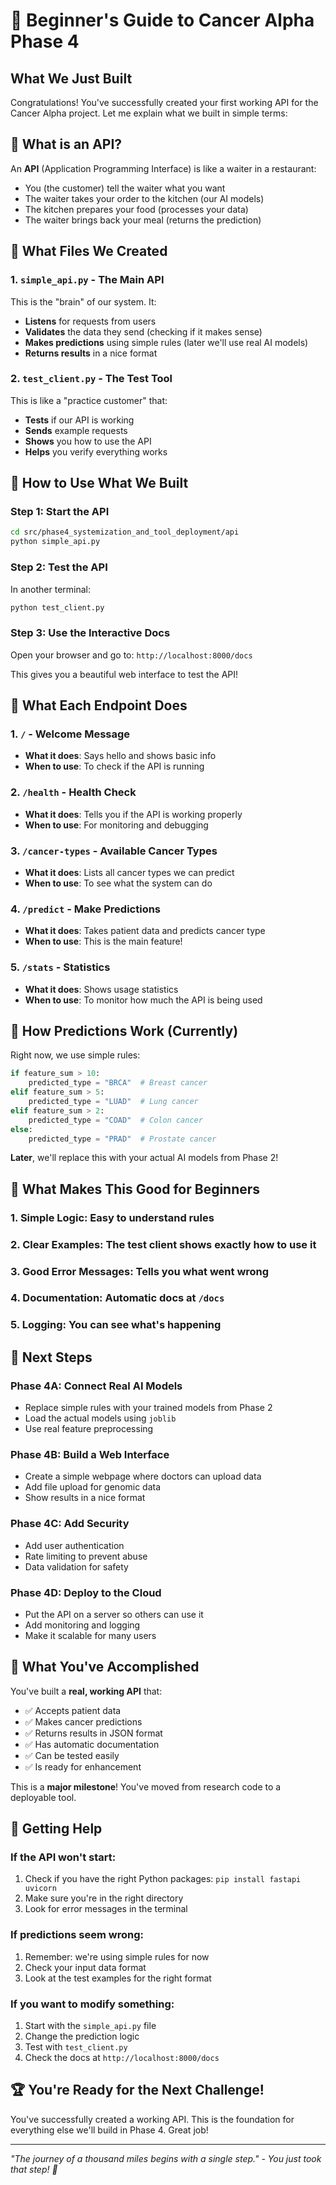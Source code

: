 # 🚀 Beginner's Guide to Cancer Alpha Phase 4

## What We Just Built

Congratulations! You've successfully created your first working API for the Cancer Alpha project. Let me explain what we built in simple terms:

## 🧩 What is an API?

An **API** (Application Programming Interface) is like a waiter in a restaurant:
- You (the customer) tell the waiter what you want
- The waiter takes your order to the kitchen (our AI models)
- The kitchen prepares your food (processes your data)
- The waiter brings back your meal (returns the prediction)

## 📁 What Files We Created

### 1. `simple_api.py` - The Main API
This is the "brain" of our system. It:
- **Listens** for requests from users
- **Validates** the data they send (checking if it makes sense)
- **Makes predictions** using simple rules (later we'll use real AI models)
- **Returns results** in a nice format

### 2. `test_client.py` - The Test Tool
This is like a "practice customer" that:
- **Tests** if our API is working
- **Sends** example requests
- **Shows** you how to use the API
- **Helps** you verify everything works

## 🔧 How to Use What We Built

### Step 1: Start the API
```bash
cd src/phase4_systemization_and_tool_deployment/api
python simple_api.py
```

### Step 2: Test the API
In another terminal:
```bash
python test_client.py
```

### Step 3: Use the Interactive Docs
Open your browser and go to: `http://localhost:8000/docs`

This gives you a beautiful web interface to test the API!

## 🎯 What Each Endpoint Does

### 1. `/` - Welcome Message
- **What it does**: Says hello and shows basic info
- **When to use**: To check if the API is running

### 2. `/health` - Health Check
- **What it does**: Tells you if the API is working properly
- **When to use**: For monitoring and debugging

### 3. `/cancer-types` - Available Cancer Types
- **What it does**: Lists all cancer types we can predict
- **When to use**: To see what the system can do

### 4. `/predict` - Make Predictions
- **What it does**: Takes patient data and predicts cancer type
- **When to use**: This is the main feature!

### 5. `/stats` - Statistics
- **What it does**: Shows usage statistics
- **When to use**: To monitor how much the API is being used

## 🧪 How Predictions Work (Currently)

Right now, we use simple rules:
```python
if feature_sum > 10:
    predicted_type = "BRCA"  # Breast cancer
elif feature_sum > 5:
    predicted_type = "LUAD"  # Lung cancer
elif feature_sum > 2:
    predicted_type = "COAD"  # Colon cancer
else:
    predicted_type = "PRAD"  # Prostate cancer
```

**Later**, we'll replace this with your actual AI models from Phase 2!

## 🌟 What Makes This Good for Beginners

### 1. **Simple Logic**: Easy to understand rules
### 2. **Clear Examples**: The test client shows exactly how to use it
### 3. **Good Error Messages**: Tells you what went wrong
### 4. **Documentation**: Automatic docs at `/docs`
### 5. **Logging**: You can see what's happening

## 🔮 Next Steps

### Phase 4A: Connect Real AI Models
- Replace simple rules with your trained models from Phase 2
- Load the actual models using `joblib`
- Use real feature preprocessing

### Phase 4B: Build a Web Interface
- Create a simple webpage where doctors can upload data
- Add file upload for genomic data
- Show results in a nice format

### Phase 4C: Add Security
- Add user authentication
- Rate limiting to prevent abuse
- Data validation for safety

### Phase 4D: Deploy to the Cloud
- Put the API on a server so others can use it
- Add monitoring and logging
- Make it scalable for many users

## 🎉 What You've Accomplished

You've built a **real, working API** that:
- ✅ Accepts patient data
- ✅ Makes cancer predictions
- ✅ Returns results in JSON format
- ✅ Has automatic documentation
- ✅ Can be tested easily
- ✅ Is ready for enhancement

This is a **major milestone**! You've moved from research code to a deployable tool.

## 🤝 Getting Help

### If the API won't start:
1. Check if you have the right Python packages: `pip install fastapi uvicorn`
2. Make sure you're in the right directory
3. Look for error messages in the terminal

### If predictions seem wrong:
1. Remember: we're using simple rules for now
2. Check your input data format
3. Look at the test examples for the right format

### If you want to modify something:
1. Start with the `simple_api.py` file
2. Change the prediction logic
3. Test with `test_client.py`
4. Check the docs at `http://localhost:8000/docs`

## 🏆 You're Ready for the Next Challenge!

You've successfully created a working API. This is the foundation for everything else we'll build in Phase 4. Great job!

---

*"The journey of a thousand miles begins with a single step." - You just took that step! 🚀*
